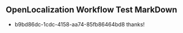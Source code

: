 ## OpenLocalization Workflow Test MarkDown
* b9bd86dc-1cdc-4158-aa74-85fb86464bd8 thanks!

<!--HONumber=Jul16_HO2-->


